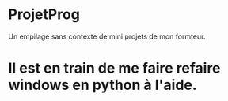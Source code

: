 # ProjetProg


Un empilage sans contexte de mini projets de mon formteur. 
<h1> Il est en train de me faire refaire windows en python à l'aide.
